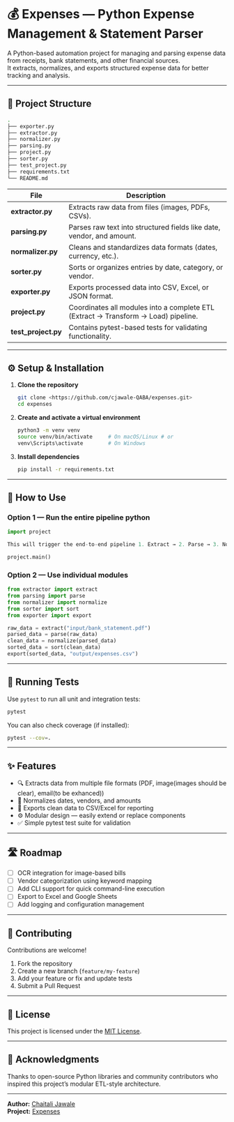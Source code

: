 # 💰 Expenses — Python Expense Management & Statement Parser

A Python-based automation project for managing and parsing expense data from receipts, bank statements, and other financial sources.  
It extracts, normalizes, and exports structured expense data for better tracking and analysis.

---

## 📁 Project Structure

```bash
.
├── exporter.py
├── extractor.py
├── normalizer.py
├── parsing.py
├── project.py
├── sorter.py
├── test_project.py
├── requirements.txt
└── README.md
```

| File | Description |
|------|--------------|
| **extractor.py** | Extracts raw data from files (images, PDFs, CSVs). |
| **parsing.py** | Parses raw text into structured fields like date, vendor, and amount. |
| **normalizer.py** | Cleans and standardizes data formats (dates, currency, etc.). |
| **sorter.py** | Sorts or organizes entries by date, category, or vendor. |
| **exporter.py** | Exports processed data into CSV, Excel, or JSON format. |
| **project.py** | Coordinates all modules into a complete ETL (Extract → Transform → Load) pipeline. |
| **test_project.py** | Contains pytest-based tests for validating functionality. |

---

## ⚙️ Setup & Installation

1. **Clone the repository**

   ```bash
   git clone <https://github.com/cjawale-QABA/expenses.git>
   cd expenses
   ```

2. **Create and activate a virtual environment**

   ``` bash
   python3 -m venv venv
   source venv/bin/activate     # On macOS/Linux # or
   venv\Scripts\activate        # On Windows
   ```

3. **Install dependencies**

   ``` bash
   pip install -r requirements.txt
   ```

---

## 🚀 How to Use

### Option 1 — Run the entire pipeline python

```python
import project

This will trigger the end-to-end pipeline 1. Extract → 2. Parse → 3. Normalize → 4. Sort → 5. Export

project.main()

```

### Option 2 — Use individual modules

```python
from extractor import extract
from parsing import parse
from normalizer import normalize
from sorter import sort
from exporter import export

raw_data = extract("input/bank_statement.pdf")
parsed_data = parse(raw_data)
clean_data = normalize(parsed_data)
sorted_data = sort(clean_data)
export(sorted_data, "output/expenses.csv")
```

---

## 🧪 Running Tests

Use `pytest` to run all unit and integration tests:

```bash
pytest
```

You can also check coverage (if installed):

```bash
pytest --cov=.
```

---

## ✨ Features

- 🔍 Extracts data from multiple file formats (PDF, image(images should be clear), email(to be exhanced))
- 🧹 Normalizes dates, vendors, and amounts
- 🧾 Exports clean data to CSV/Excel for reporting
- ⚙️ Modular design — easily extend or replace components
- ✅ Simple pytest test suite for validation

---

## 🛣️ Roadmap

- [ ] OCR integration for image-based bills  
- [ ] Vendor categorization using keyword mapping  
- [ ] Add CLI support for quick command-line execution  
- [ ] Export to Excel and Google Sheets  
- [ ] Add logging and configuration management  

---

## 🤝 Contributing

Contributions are welcome!

1. Fork the repository  
2. Create a new branch (`feature/my-feature`)  
3. Add your feature or fix and update tests  
4. Submit a Pull Request  

---

## 📄 License

This project is licensed under the [MIT License](LICENSE).

---

## 🙌 Acknowledgments

Thanks to open-source Python libraries and community contributors who inspired this project’s modular ETL-style architecture.

---

**Author:** [Chaitali Jawale](https://github.com/cjawale-QABA)  
**Project:** [Expenses](https://github.com/cjawale-QABA/expenses)
